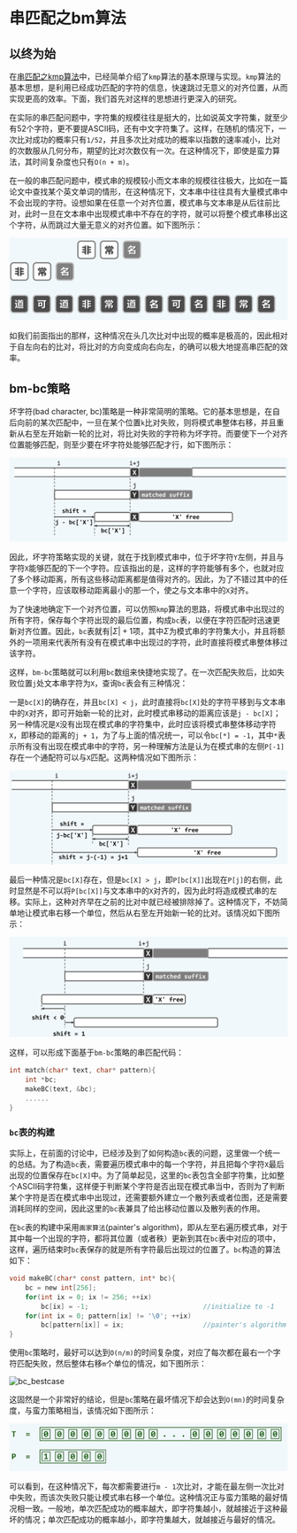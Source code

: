 串匹配之bm算法
=============

## 以终为始

在[串匹配之kmp算法](kmp.md)中，已经简单介绍了`kmp`算法的基本原理与实现。`kmp`算法的基本思想，是利用已经成功匹配的字符的信息，快速跳过无意义的对齐位置，从而实现更高的效率。下面，我们首先对这样的思想进行更深入的研究。

在实际的串匹配问题中，字符集的规模往往是挺大的，比如说英文字符集，就至少有52个字符，更不要提ASCII码，还有中文字符集了。这样，在随机的情况下，一次比对成功的概率只有`1/52`，并且多次比对成功的概率以指数的速率减小，比对的次数服从几何分布，期望的比对次数仅有一次。在这种情况下，即使是蛮力算法，其时间复杂度也只有`O(n + m)`。

在一般的串匹配问题中，模式串的规模较小而文本串的规模往往极大，比如在一篇论文中查找某个英文单词的情形，在这种情况下，文本串中往往具有大量模式串中不会出现的字符。设想如果在任意一个对齐位置，模式串与文本串是从后往前比对，此时一旦在文本串中出现模式串中不存在的字符，就可以将整个模式串移出这个字符，从而跳过大量无意义的对齐位置。如下图所示：

![compare_backwards](compare_backwards.png)

如我们前面指出的那样，这种情况在头几次比对中出现的概率是极高的，因此相对于自左向右的比对，将比对的方向变成向右向左，的确可以极大地提高串匹配的效率。

## bm-bc策略

坏字符(bad character, bc)策略是一种非常简明的策略。它的基本思想是，在自后向前的某次匹配中，一旦在某个位置`k`比对失败，则将模式串整体右移，并且重新从右至左开始新一轮的比对，将比对失败的字符称为坏字符。而要使下一个对齐位置能够匹配，则至少要在坏字符处能够匹配才行，如下图所示：

![bad_character](bad_character.png)

因此，坏字符策略实现的关键，就在于找到模式串中，位于坏字符`Y`左侧，并且与字符`X`能够匹配的下一个字符。应该指出的是，这样的字符能够有多个，也就对应了多个移动距离，所有这些移动距离都是值得对齐的。因此，为了不错过其中的任意一个字符，应该取移动距离最小的那一个，使之与文本串中的`X`对齐。

为了快速地确定下一个对齐位置，可以仿照`kmp`算法的思路，将模式串中出现过的所有字符，保存每个字符出现的最后位置，构成`bc`表，以便在字符匹配时迅速更新对齐位置。因此，`bc`表就有$\left|\Sigma\right| + 1$项，其中$\Sigma$为模式串的字符集大小，并且将额外的一项用来代表所有没有在模式串中出现过的字符，此时直接将模式串整体移过该字符。

这样，`bm-bc`策略就可以利用`bc`数组来快捷地实现了。在一次匹配失败后，比如失败位置`j`处文本串字符为`X`，查询`bc`表会有三种情况：

一是`bc[X]`的确存在，并且`bc[X] < j`，此时直接将`bc[X]`处的字符平移到与文本串中的`X`对齐，即可开始新一轮的比对，此时模式串移动的距离应该是`j - bc[X]`；另一种情况是`X`没有出现在模式串的字符集中，此时应该将模式串整体移动字符`X`，即移动的距离的`j + 1`，为了与上面的情况统一，可以令`bc[*] = -1`，其中`*`表示所有没有出现在模式串中的字符，另一种理解方法是认为在模式串的左侧`P[-1]`存在一个通配符可以与`X`匹配。这两种情况如下图所示：

![bc_case12](bc_case12.png)

最后一种情况是`bc[X]`存在，但是`bc[X] > j`，即`P[bc[X]]`出现在`P[j]`的右侧，此时显然是不可以将`P[bc[X]]`与文本串中的`X`对齐的，因为此时将造成模式串的左移。实际上，这种对齐早在之前的比对中就已经被排除掉了。这种情况下，不妨简单地让模式串右移一个单位，然后从右至左开始新一轮的比对。该情况如下图所示：

![bc_case3](bc_case3.png)

这样，可以形成下面基于`bm-bc`策略的串匹配代码：

```c
int match(char* text, char* pattern){
	int *bc;
	makeBC(text, &bc);
	......
}
```

### `bc`表的构建

实际上，在前面的讨论中，已经涉及到了如何构造`bc`表的问题，这里做一个统一的总结。为了构造`bc`表，需要遍历模式串中的每一个字符，并且把每个字符`X`最后出现的位置保存在`bc[X]`中。为了简单起见，这里的`bc`表包含全部字符集，比如整个ASCII码字符集，这样便于判断某个字符是否出现在模式串当中，否则为了判断某个字符是否在模式串中出现过，还需要额外建立一个散列表或者位图，还是需要消耗同样的空间，因此这里的`bc`表兼具了给出移动位置以及散列表的作用。

在`bc`表的构建中采用`画家算法`(painter's algorithm)，即从左至右遍历模式串，对于其中每一个出现的字符，都将其位置（或者秩）更新到其在`bc`表中对应的项中，这样，遍历结束时`bc`表保存的就是所有字符最后出现过的位置了。`bc`构造的算法如下：

```c
void makeBC(char* const pattern, int* bc){
	bc = new int[256];
	for(int ix = 0; ix != 256; ++ix)
		bc[ix] = -1;                             //initialize to -1
	for(int ix = 0; pattern[ix] != '\0'; ++ix)
		bc[pattern[ix]] = ix;                    //painter's algorithm
}
```

使用`bc`策略时，最好可以达到`O(n/m)`的时间复杂度，对应了每次都在最右一个字符匹配失败，然后整体右移`m`个单位的情况，如下图所示：

![bc_bestcase](bc_bestcase/png)

这固然是一个非常好的结论，但是`bc`策略在最坏情况下却会达到`O(mn)`的时间复杂度，与蛮力策略相当，该情况如下图所示：

![bc_worstcase](bc_worstcase.png)

可以看到，在这种情况下，每次都需要进行`m - 1`次比对，才能在最左侧一次比对中失败，而该次失败只能让模式串右移一个单位。这种情况正与蛮力策略的最好情况相一致。一般地，单次匹配成功的概率越大，即字符集越小，就越接近于这种最坏的情况；单次匹配成功的概率越小，即字符集越大，就越接近与最好的情况。

